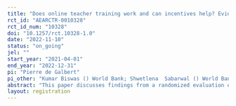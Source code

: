 ```yaml
---
title: "Does online teacher training work and can incentives help? Evidence for Mathematics in Bangladesh."
rct_id: "AEARCTR-0010328"
rct_id_num: "10328"
doi: "10.1257/rct.10328-1.0"
date: "2022-11-10"
status: "on_going"
jel: ""
start_year: "2021-04-01"
end_year: "2022-12-31"
pi: "Pierre de Galbert"
pi_other: "Kumar Biswas () World Bank; Shwetlena  Sabarwal () World Bank; Carla Glave () World Bank; T.M. Asaduzzaman () World Bank"
abstract: "This paper discusses findings from a randomized evaluation of an online teacher training program in Bangladesh implemented during COVID-related school closures. Sixth grade math teachers were invited to a three-month online training program for math competencies and pedagogy. One treatment group was invited to participate in the training, the other was also offered a moderate financial incentive tied to performance on an assessment at the end of the training. Short-term results show positive impacts of the program on math knowledge, lesson delivery, and professional burnout two to three months after taking part. In this paper, we will explore long-term impacts of the program on math knowledge, burnout, and teacher self-efficacy, fifteen months later.  "
layout: registration
---
```


